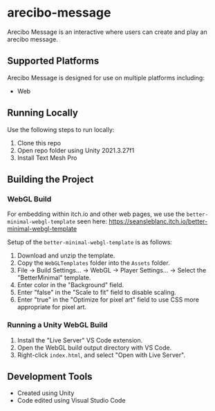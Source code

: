 # arecibo-message
Arecibo Message is an interactive where users can create and play an arecibo message.

## Supported Platforms
Arecibo Message is designed for use on multiple platforms including:
- Web

## Running Locally
Use the following steps to run locally:
1. Clone this repo
2. Open repo folder using Unity 2021.3.27f1
3. Install Text Mesh Pro

## Building the Project

### WebGL Build
For embedding within itch.io and other web pages, we use the `better-minimal-webgl-template` seen here:
https://seansleblanc.itch.io/better-minimal-webgl-template

Setup of the `better-minimal-webgl-template` is as follows:
1. Download and unzip the template.
2. Copy the `WebGLTemplates` folder into the `Assets` folder.
3. File -> Build Settings... -> WebGL -> Player Settings... -> Select the "BetterMinimal" template.
4. Enter color in the "Background" field.
5. Enter "false" in the "Scale to fit" field to disable scaling.
6. Enter "true" in the "Optimize for pixel art" field to use CSS more appropriate for pixel art.

### Running a Unity WebGL Build
1. Install the "Live Server" VS Code extension.
2. Open the WebGL build output directory with VS Code.
3. Right-click `index.html`, and select "Open with Live Server".

## Development Tools
- Created using Unity
- Code edited using Visual Studio Code